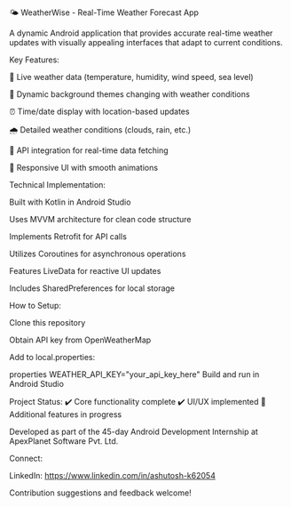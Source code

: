 🌤️ WeatherWise - Real-Time Weather Forecast App

A dynamic Android application that provides accurate real-time weather updates with visually appealing interfaces that adapt to current conditions.

Key Features:

📌 Live weather data (temperature, humidity, wind speed, sea level)

🌅 Dynamic background themes changing with weather conditions

⏰ Time/date display with location-based updates

🌧️ Detailed weather conditions (clouds, rain, etc.)

📡 API integration for real-time data fetching

📱 Responsive UI with smooth animations

Technical Implementation:

Built with Kotlin in Android Studio

Uses MVVM architecture for clean code structure

Implements Retrofit for API calls

Utilizes Coroutines for asynchronous operations

Features LiveData for reactive UI updates

Includes SharedPreferences for local storage

How to Setup:

Clone this repository

Obtain API key from OpenWeatherMap

Add to local.properties:

properties
WEATHER_API_KEY="your_api_key_here"
Build and run in Android Studio

Project Status:
✔️ Core functionality complete
✔️ UI/UX implemented
🔧 Additional features in progress

Developed as part of the 45-day Android Development Internship at ApexPlanet Software Pvt. Ltd.

Connect:

LinkedIn: https://www.linkedin.com/in/ashutosh-k62054

Contribution suggestions and feedback welcome!
